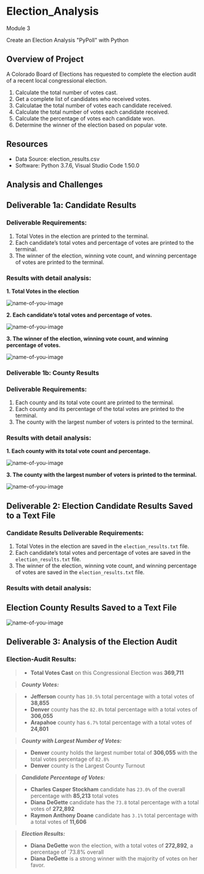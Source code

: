 # Election_Analysis
Module 3

Create an Election Analysis "PyPoll" with Python
## Overview of Project
A Colorado Board of Elections has requested to complete the election audit of a recent local congressional election.

1. Calculate the total number of votes cast.
2. Get a complete list of candidates who received votes.
3. Calculatae the total number of votes each candidate received.
3. Calculate the total number of votes each candidate received.
4. Calculate the percentage of votes each candidate won.
5. Determine the winner of the election based on popular vote.

## Resources
* Data Source: election_results.csv
* Software: Python 3.7.6, Visual Studio Code 1.50.0


## Analysis and Challenges

## Deliverable 1a: Candidate Results
### Deliverable Requirements:
1. Total Votes in the election are printed to the terminal.
2. Each candidate’s total votes and percentage of votes are printed to the terminal.
3. The winner of the election, winning vote count, and winning percentage of votes are printed to the terminal.

### Results with detail analysis:
**1. Total Votes in the election**

![name-of-you-image](https://github.com/fgoulartsalomao/election_analysis/blob/main/Resources/total_votes_election.png)

**2. Each candidate’s total votes and percentage of votes.**

![name-of-you-image](https://github.com/fgoulartsalomao/election_analysis/blob/main/Resources/votes_per_candidate.png)

**3. The winner of the election, winning vote count, and winning percentage of votes.**

![name-of-you-image](https://github.com/fgoulartsalomao/election_analysis/blob/main/Resources/winner_summary.png)

### Deliverable 1b: County Results
### Deliverable Requirements:
1. Each county and its total vote count are printed to the terminal.
2. Each county and its percentage of the total votes are printed to the terminal.
3. The county with the largest number of voters is printed to the terminal.

### Results with detail analysis:

**1. Each county with its total vote count and percentage.**

![name-of-you-image](https://github.com/fgoulartsalomao/election_analysis/blob/main/Resources/county_votes.png)

**3. The county with the largest number of voters is printed to the terminal.**

![name-of-you-image](https://github.com/fgoulartsalomao/election_analysis/blob/main/Resources/county_summary.png)

## Deliverable 2: Election Candidate Results Saved to a Text File
### Candidate Results Deliverable Requirements:

1. Total Votes in the election are saved in the `election_results.txt` file.
2. Each candidate’s total votes and percentage of votes are saved in the `election_results.txt` file. 
3. The winner of the election, winning vote count, and winning percentage of votes are saved in the `election_results.txt` file.
 
### Results with detail analysis:

## Election County Results Saved to a Text File

![name-of-you-image](https://github.com/fgoulartsalomao/election_analysis/blob/main/Resources/election_ontxt.png)

## Deliverable 3: Analysis of the Election Audit

### Election-Audit Results:

> - **Total Votes Cast** on this Congressional Election was **369,711**

> ***County Votes:***

> - **Jefferson** county has `10.5%` total percentage with a total votes of **38,855**
> - **Denver** county has the `82.8%` total percentage with a total votes of **306,055**
> - **Arapahoe** county has `6.7%` total percentage with a total votes of **24,801**

> ***County with Largest Number of Votes:***

> - **Denver** county holds the largest number total of **306,055** with the total votes percentage of `82.8%`  
> - **Denver** county is the Largest County Turnout

> ***Candidate Percentage of Votes:***
> - **Charles Casper Stockham** candidate has `23.0%` of the overall percentage with **85,213** total votes
> - **Diana DeGette** candidate has the `73.8` total percentage with a total votes of **272,892**
> - **Raymon Anthony Doane** candidate has `3.1%` total percentage with a total votes of **11,606**

> ***Election Results:***
> - **Diana DeGette** won the election, with a total votes of **272,892**, a percentage of `73.8% overall
> - **Diana DeGette** is a strong winner with the majority of votes on her favor.
